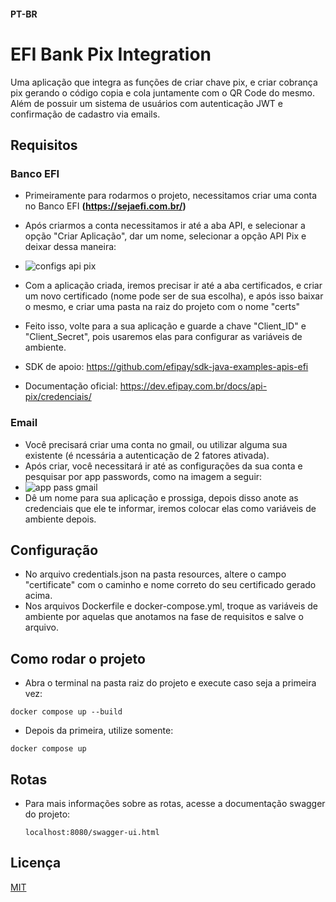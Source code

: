 #### PT-BR
# EFI Bank Pix Integration
 Uma aplicação que integra as funções de criar chave pix, e criar cobrança pix gerando o código copia e cola juntamente com o QR Code do mesmo. Além de possuir um sistema de usuários com autenticação JWT e confirmação de cadastro via emails.

## Requisitos
### Banco EFI
- Primeiramente para rodarmos o projeto, necessitamos criar uma conta no Banco EFI **(https://sejaefi.com.br/)**
- Após criarmos  a conta necessitamos ir até a aba API, e selecionar a opção "Criar Aplicação", dar um nome, selecionar a opção API Pix e deixar dessa maneira:
- ![configs api pix](https://github.com/leocalheiros/payment-system-integration/assets/123272507/568faa42-fdac-4993-9a0f-430ea7d0aa4a)

- Com a aplicação criada, iremos precisar ir até a aba certificados, e criar um novo certificado (nome pode ser de sua escolha), e após isso baixar o mesmo, e criar uma pasta na raiz do projeto com o nome "certs"
- Feito isso, volte para a sua aplicação e guarde a chave "Client_ID" e "Client_Secret", pois usaremos elas para configurar as variáveis de ambiente.

- SDK de apoio: https://github.com/efipay/sdk-java-examples-apis-efi
- Documentação oficial: https://dev.efipay.com.br/docs/api-pix/credenciais/
### Email
- Você precisará criar uma conta no gmail, ou utilizar alguma sua existente (é ncessária a autenticação de 2 fatores ativada).
- Após criar, você necessitará ir até as configurações da sua conta e pesquisar por app passwords, como na imagem a seguir:
- ![app pass gmail](https://github.com/leocalheiros/payment-system-integration/assets/123272507/c8253416-b129-4370-9f55-da953faddcc8)
- Dê um nome para sua aplicação e prossiga, depois disso anote as credenciais que ele te informar, iremos colocar elas como variáveis de ambiente depois.

## Configuração

- No arquivo credentials.json na pasta resources, altere o campo "certificate" com o caminho e nome correto do seu certificado gerado acima.
- Nos arquivos Dockerfile e docker-compose.yml, troque as variáveis de ambiente por aquelas que anotamos na fase de requisitos e salve o arquivo.

## Como rodar o projeto
- Abra o terminal na pasta raiz do projeto e execute caso seja a primeira vez:
 ```
docker compose up --build
```
- Depois da primeira, utilize somente:
```
docker compose up
```
## Rotas
- Para mais informações sobre as rotas, acesse a documentação swagger do projeto:
  ```
  localhost:8080/swagger-ui.html
  ```

## Licença

[MIT](https://choosealicense.com/licenses/mit/)
